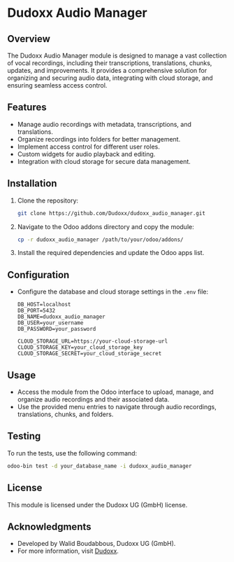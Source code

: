# Dudoxx Audio Manager

## Overview
The Dudoxx Audio Manager module is designed to manage a vast collection of vocal recordings, including their transcriptions, translations, chunks, updates, and improvements. It provides a comprehensive solution for organizing and securing audio data, integrating with cloud storage, and ensuring seamless access control.

## Features
- Manage audio recordings with metadata, transcriptions, and translations.
- Organize recordings into folders for better management.
- Implement access control for different user roles.
- Custom widgets for audio playback and editing.
- Integration with cloud storage for secure data management.

## Installation
1. Clone the repository:
   ```bash
   git clone https://github.com/Dudoxx/dudoxx_audio_manager.git
   ```
2. Navigate to the Odoo addons directory and copy the module:
   ```bash
   cp -r dudoxx_audio_manager /path/to/your/odoo/addons/
   ```
3. Install the required dependencies and update the Odoo apps list.

## Configuration
- Configure the database and cloud storage settings in the `.env` file:
  ```plaintext
  DB_HOST=localhost
  DB_PORT=5432
  DB_NAME=dudoxx_audio_manager
  DB_USER=your_username
  DB_PASSWORD=your_password

  CLOUD_STORAGE_URL=https://your-cloud-storage-url
  CLOUD_STORAGE_KEY=your_cloud_storage_key
  CLOUD_STORAGE_SECRET=your_cloud_storage_secret
  ```

## Usage
- Access the module from the Odoo interface to upload, manage, and organize audio recordings and their associated data.
- Use the provided menu entries to navigate through audio recordings, translations, chunks, and folders.

## Testing
To run the tests, use the following command:
```bash
odoo-bin test -d your_database_name -i dudoxx_audio_manager
```

## License
This module is licensed under the Dudoxx UG (GmbH) license.

## Acknowledgments
- Developed by Walid Boudabbous, Dudoxx UG (GmbH).
- For more information, visit [Dudoxx](https://www.dudoxx.com).
